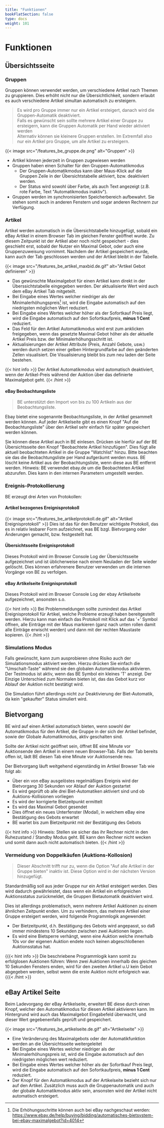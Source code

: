 ```yaml
---
title: "Funktionen"
bookFlatSection: false
type: docs
weight: 101
---
```


# Funktionen

## Übersichtsseite

### Gruppen
Gruppen können verwendet werden, um verschiedene Artikel nach Themen zu gruppieren. Dies erhöht nicht nur die
Übersichtlichkeit, sondern erlaubt es auch verschiedene Artikel simultan automatisch zu ersteigern.

> Es wird pro Gruppe immer nur ein Artikel ersteigert, danach wird die Gruppen-Automatik deaktiviert.  
> Falls es gewünscht sein sollte mehrere Artikel einer Gruppe zu ersteigern, kann die Gruppen Automatik per Hand
> wieder aktiviert werden  
> Alternativ können sie kleinere Gruppen erstellen. Im Extremfall also nur ein Artikel pro Gruppe, um alle Artikel
> zu ersteigern. 
 
{{< image src="/features_be_gruppe.de.png" alt="Gruppen" >}}

* Artikel können jederzeit in Gruppen zugewiesen werden
* Gruppen haben einen Schalter für den Gruppen-Automatikmodus
    * Der Gruppen-Automatikmodus kann über Maus-Klick auf die Gruppen Zeile in der Übersichtstabelle aktiviert, bzw. deaktiviert werden.
    * Der Status wird sowohl über Farbe, als auch Text angezeigt (z.B. rote Farbe, Text "Automatikmodus inaktiv").
* Gruppen werden im synchronisierten Speicherbereich aufbewahrt. Sie stehen somit auch in anderen Fenstern und sogar 
  anderen Rechnern zur Verfügung.

### Artikel
Artikel werden automatisch in die Übersichtstabelle hinzugefügt, sobald ein eBay Artikel in einem Browser Tab
im gleichen Fenster geöffnet wurde.
Zu diesem Zeitpunkt ist der Artikel aber noch nicht gespeichert - dies geschieht erst, sobald der Nutzer ein Maximal Gebot, 
oder auch eine Gruppenzuweisung vornimmt. Nachdem der Artikel gespeichert wurde, kann auch der Tab geschlossen werden
und der Artikel bleibt in der Tabelle.

{{< image src="/features_be_artikel_maxbid.de.gif" alt="Artikel Gebot definieren" >}}

* Das gewünschte Maximalgebot für einen Artikel kann direkt in der Überssichtstabelle eingegeben werden.
  Der aktualisierte Wert wird auch dem eBay Artikel Tab mitgeteilt.
* Bei Eingabe eines Wertes welcher niedriger als der Minimalerhöhungspreis[^1] ist, wird die Eingabe automatisch auf den
  niedrigsten möglichen Wert reduziert.
* Bei Eingabe eines Wertes welcher höher als der Sofortkauf Preis liegt, wird die Eingabe automatisch 
  auf den Sofortkaufpreis, **minus 1 Cent** reduziert.
* Das Feld für den Artikel Automatikmodus wird erst zum anklicken freigegeben, wenn das gesetzte Maximal Gebot höher
  als der aktuelle Artikel Preis bzw. der Minimalerhöhungsschritt ist.
* Aktualisierungen der Artikel Attribute (Preis, Anzahl Gebote, usw.) werden durch setzen einer gelben Hintergrundfarbe
  auf den geänderten Zellen visualisiert. Die Visualisierung bleibt bis zum neu laden der Seite bestehen.

{{< hint info >}}
Der Artikel Automatikmodus wird automatisch deaktiviert, wenn der Artikel-Preis während der Auktion über das definierte Maximalgebot geht.
{{< /hint >}}

#### eBay Beobachtungsliste
> BE unterstützt den Import von bis zu 100 Artikeln aus der Beobachtungsliste.

Ebay bietet eine sogenannte Beobachtungsliste, in der Artikel gesammelt werden können. Auf jeder Artikelseite gibt es
einen Knopf "Auf die Beobachtungsliste" über den Artikel sehr einfach für später gespeichert werden können.

Sie können diese Artikel auch in BE einlesen. Drücken sie hierfür auf der BE Übersichtsseite den Knopf "Beobachtete Artikel hinzufügen".
Dies fügt alle aktuell beobachteten Artikel in die Gruppe "Watchlist" hinzu.
Bitte beachten sie das die Beobachtungsliste per Hand aufgeräumt werden muss. 
BE löscht keine Artikel aus der Beobachtungsliste, wenn diese aus BE entfernt werden.
Hinweis: BE verwendet ebay.de um die Beobachteten Artikel abzurufen. Dies kann in den internen Parametern umgestellt werden.

### Ereignis-Protokollierung

BE erzeugt drei Arten von Protokollen:
#### Artikel bezogenes Ereignisprotokoll
{{< image src="/features_be_artikelprotokoll.de.gif" alt="Artikel Ereignisprotokoll" >}}
Dies ist das für den Benutzer wichtigste Protokoll, das es in relativ lesbarer Form aufzeichnet, was BE bzgl. Bietvorgang
oder Änderungen gemacht, bzw. festgestellt hat.
#### Übersichtsseite Ereignisprotokoll
Dieses Protokoll wird im Browser Console Log der Übersichtsseite aufgezeichnet und ist üblicherweise nach einem Neuladen
der Seite wieder gelöscht. Dies können erfahrenere Benutzer verwenden um die internen Vorgänge von BE zu verfolgen.
#### eBay Artikelseite Ereignisprotokoll
Dieses Protokoll wird im Browser Console Log der ebay Artikelseite aufgezeichnet, ansonsten s.o.


{{< hint info >}}
Bei Problemmeldungen sollte zumindest das Artikel Ereignisprotokoll für Artikel, welche Probleme erzeugt haben
bereitgestellt werden. Hierzu kann man einfach das Protokoll mit Klick auf das '+' Symbol öffnen, alle Einträge mit der
Maus markieren (ganz nach unten rollen damit alle Einträge erwischt werden) und dann mit der rechten Maustaste kopieren.
{{< /hint >}}

### Simulations Modus
Falls gewünscht, kann zum ausprobieren ohne Risiko auch der Simulationsmodus aktiviert werden. Hierzu drücken
Sie einfach die "Umschalt-Taste" während sie den globalen Automatikmodus aktivieren. Der Testmodus ist aktiv,
wenn das BE Symbol ein kleines 'T' anzeigt. 
Der Einzige Unterschied zum Normalen bieten ist, das das Gebot kurz vor Ablauf der Auktion nicht bestätigt wird.

Die Simulation führt allerdings nicht zur Deaktivierung der Biet-Automatik, da kein "gekaufter" Status simuliert wird.

## Bietvorgang
BE wird auf einen Artikel automatisch bieten, wenn sowohl der Automatikmodus für den Artikel, die Gruppe in der sich
der Artikel befindet, sowie der Globale Automatikmodus, aktiv geschalten sind. 

Sollte der Artikel nicht geöffnet sein, öffnet BE eine Minute vor Auktionsende den Artikel in einem neuen Browser-Tab.
Falls der Tab bereits offen ist, lädt BE diesen Tab eine Minute vor Auktionsende neu.

Der Bietvorgang läuft weitgehend eigenständig im Artikel Browser Tab wie folgt ab:
* Über ein von eBay ausgelöstes regelmäßiges Ereignis wird der Bietvorgang 30 Sekunden vor Ablauf der Auktion gestartet
* Es wird geprüft ob alle drei Biet-Automatiken aktiviert sind und ob Auktions-Kollisionen vorliegen
* Es wird der korrigierte Bietzeitpunkt ermittelt
* Es wird das Maximal Gebot gesendet
* Dies öffnet ein neues Unterfenster (Modal), in welchem eBay eine Bestätigung des Gebots erwartet
* BE wartet bis zum Bietzeitpunkt mit der Bestätigung des Gebots

{{< hint info >}}
Hinweis: Stellen sie sicher das ihr Rechner nicht in den Ruhezustand / Standby Modus geht. BE kann den Rechner
nicht wecken und somit dann auch nicht automatisch bieten.
{{< /hint >}}

### Vermeidung von Doppelkäufen (Auktions-Kollosion)
> Dieser Abschnitt trifft nur zu, wenn die Option "Auf alle Artikel in der Gruppe bieten" inaktiv ist. 
> Diese Option wird in der nächsten Version hinzugefügt.

Standardmäßig soll aus jeder Gruppe nur ein Artikel ersteigert werden. Dies wird dadurch gewährleistet, dass wenn ein 
Artikel ein erfolgreichen Auktionsstatus zurückmeldet, die Gruppen Bietautomatik deaktiviert wird.

Dies ist allerdings problematisch, wenn mehrere Artikel Auktionen zu einem ähnlichen Zeitpunkt enden.
Um zu verhindern, das mehrere Artikel einer Gruppe ersteigert werden, wird folgende Programmlogik angewendet:

* Der Bietzeitpunkt, d.h. Bestätigung des Gebots wird angepasst, so daß immer mindestens 10 Sekunden zwischen zwei 
  Auktionen liegen.
* Es wird eine Bietsperre verhängt, wenn eine Auktion welche innerhalb 10s vor der eigenen Auktion endete noch keinen 
  abgeschloßenen Auktionsstatus hat. 
  
{{{< hint info >}}
Die beschriebene Programmlogik kann somit zu erfolglosen Auktionen führen: Wenn zwei Auktionen innerhalb des
gleichen 10 Sekunden Fensters enden, wird für den zweiten Artikel u.U kein Gebot abgegeben werden, selbst wenn
die erste Auktion nicht erfolgreich war. 
{{{< /hint >}}

## eBay Artikel Seite
Beim Ladevorgang der eBay Artikelseite, erweitert BE diese durch einen Knopf, welcher den Automatikmodus für diesen
Artikel aktivieren kann.
Im Hintergrund wird auch das Maximalgebot Eingabefeld überwacht, und dieser Wert gegebenenfalls geprüft und gespeichert. 

{{< image src="/features_be_artikelseite.de.gif" alt="Artikelseite" >}}

* Eine Veränderung des Maximalgebots oder der Automatikfunktion werden an die Übersichtsseite weitergeleitet
* Bei Eingabe eines Wertes welcher niedriger als der Minimalerhöhungspreis ist, wird die Eingabe automatisch auf den
  niedrigsten möglichen wert reduziert.
* Bei Eingabe eines Wertes welcher höher als der Sofortkauf Preis liegt, wird die Eingabe automatisch 
  auf den Sofortkaufpreis, **minus 1 Cent** reduziert.
* Der Knopf für den Automatikmodus auf der Artikelseite bezieht sich nur auf den Artikel. Zusätzlich muss auch 
  die Gruppenautomatik und auch der globale Automatikmodus aktiv sein, ansonsten wird der Artikel nicht automatisch
  ersteigert. 

[^1]: Die Erhöhungsschritte können auch bei eBay nachgeschaut werden: https://www.ebay.de/help/buying/bidding/automatisches-bietsystem-bei-ebay-maximalgebot?id=4014 